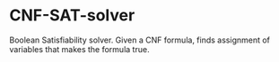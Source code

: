 # CNF-SAT-solver
Boolean Satisfiability solver. Given a CNF formula, finds assignment of variables that makes the formula true. 

